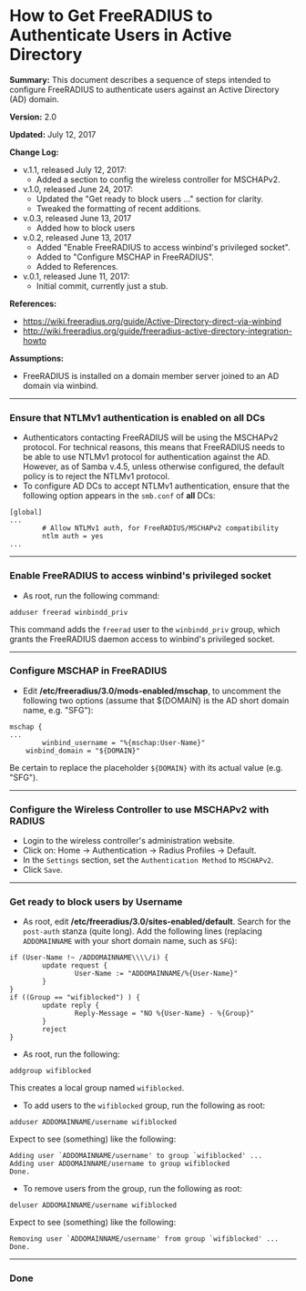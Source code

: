 # How to Get FreeRADIUS to Authenticate Users in Active Directory

__Summary:__
This document describes a sequence of steps intended to configure FreeRADIUS
to authenticate users against an Active Directory (AD) domain.

__Version:__ 2.0

__Updated:__ July 12, 2017

__Change Log:__
+ v.1.1, released July 12, 2017:
  - Added a section to config the wireless controller for MSCHAPv2.
+ v.1.0, released June 24, 2017:
  - Updated the "Get ready to block users ..." section for clarity.
  - Tweaked the formatting of recent additions.
+ v.0.3, released June 13, 2017
  - Added how to block users
+ v.0.2, released June 13, 2017
  - Added "Enable FreeRADIUS to access winbind's privileged socket".
  - Added to "Configure MSCHAP in FreeRADIUS".
  - Added to References.
+ v.0.1, released June 11, 2017:
  - Initial commit, currently just a stub.

__References:__
+ https://wiki.freeradius.org/guide/Active-Directory-direct-via-winbind
+ http://wiki.freeradius.org/guide/freeradius-active-directory-integration-howto

__Assumptions:__
+ FreeRADIUS is installed on a domain member server joined to an AD domain
  via winbind.

---
### Ensure that NTLMv1 authentication is enabled on all DCs
+ Authenticators contacting FreeRADIUS will be using the MSCHAPv2 protocol.
  For technical reasons, this means that FreeRADIUS needs to be able to use
  NTLMv1 protocol for authentication against the AD. However, as of Samba
  v.4.5, unless otherwise configured, the default policy is to reject the
  NTLMv1 protocol.
+ To configure AD DCs to accept NTLMv1 authentication, ensure that the
  following option appears in the `smb.conf` of **all** DCs:
```
[global]
...
        # Allow NTLMv1 auth, for FreeRADIUS/MSCHAPv2 compatibility
        ntlm auth = yes
...
```

---
### Enable FreeRADIUS to access winbind's privileged socket
+ As root, run the following command:
```
adduser freerad winbindd_priv
```
This command adds the `freerad` user to the `winbindd_priv` group, which
grants the FreeRADIUS daemon access to winbind's privileged socket.

---
### Configure MSCHAP in FreeRADIUS
+ Edit __/etc/freeradius/3.0/mods-enabled/mschap__, to uncomment the following
  two options (assume that ${DOMAIN} is the AD short domain name, e.g. "SFG"):
```
mschap {
...
        winbind_username = "%{mschap:User-Name}"
	winbind_domain = "${DOMAIN}"
```
Be certain to replace the placeholder `${DOMAIN}` with its actual value (e.g.
"SFG").

---
### Configure the Wireless Controller to use MSCHAPv2 with RADIUS
+ Login to the wireless controller's administration website.
+ Click on: Home -> Authentication -> Radius Profiles -> Default.
+ In the `Settings` section, set the `Authentication Method` to `MSCHAPv2`.
+ Click `Save`.

---
### Get ready to block users by Username
+ As root, edit __/etc/freeradius/3.0/sites-enabled/default__.
  Search for the `post-auth` stanza (quite long).
  Add the following lines (replacing `ADDOMAINNAME` with your
  short domain name, such as `SFG`):
```
if (User-Name !~ /ADDOMAINNAME\\\\/i) {
        update request {
                User-Name := "ADDOMAINNAME/%{User-Name}"
        }
}
if ((Group == "wifiblocked") ) {
        update reply {
                Reply-Message = "NO %{User-Name} - %{Group}"
        }
        reject
}
```
+ As root, run the following:
```
addgroup wifiblocked
```
This creates a local group named `wifiblocked`.
+ To add users to the `wifiblocked` group, run the following as root:
```
adduser ADDOMAINNAME/username wifiblocked
```
Expect to see (something) like the following:
```
Adding user `ADDOMAINNAME/username' to group `wifiblocked' ...
Adding user ADDOMAINNAME/username to group wifiblocked
Done.
```
+ To remove users from the group, run the following as root:
```
deluser ADDOMAINNAME/username wifiblocked
```
Expect to see (something) like the following:
```
Removing user `ADDOMAINNAME/username' from group `wifiblocked' ...
Done.
```

---
### Done

